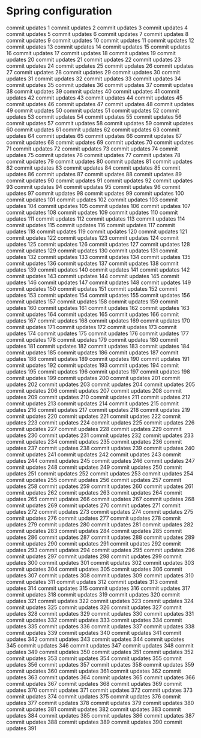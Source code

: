 # Spring configuration
commit updates 1
commit updates 2
commit updates 3
commit updates 4
commit updates 5
commit updates 6
commit updates 7
commit updates 8
commit updates 9
commit updates 10
commit updates 11
commit updates 12
commit updates 13
commit updates 14
commit updates 15
commit updates 16
commit updates 17
commit updates 18
commit updates 19
commit updates 20
commit updates 21
commit updates 22
commit updates 23
commit updates 24
commit updates 25
commit updates 26
commit updates 27
commit updates 28
commit updates 29
commit updates 30
commit updates 31
commit updates 32
commit updates 33
commit updates 34
commit updates 35
commit updates 36
commit updates 37
commit updates 38
commit updates 39
commit updates 40
commit updates 41
commit updates 42
commit updates 43
commit updates 44
commit updates 45
commit updates 46
commit updates 47
commit updates 48
commit updates 49
commit updates 50
commit updates 51
commit updates 52
commit updates 53
commit updates 54
commit updates 55
commit updates 56
commit updates 57
commit updates 58
commit updates 59
commit updates 60
commit updates 61
commit updates 62
commit updates 63
commit updates 64
commit updates 65
commit updates 66
commit updates 67
commit updates 68
commit updates 69
commit updates 70
commit updates 71
commit updates 72
commit updates 73
commit updates 74
commit updates 75
commit updates 76
commit updates 77
commit updates 78
commit updates 79
commit updates 80
commit updates 81
commit updates 82
commit updates 83
commit updates 84
commit updates 85
commit updates 86
commit updates 87
commit updates 88
commit updates 89
commit updates 90
commit updates 91
commit updates 92
commit updates 93
commit updates 94
commit updates 95
commit updates 96
commit updates 97
commit updates 98
commit updates 99
commit updates 100
commit updates 101
commit updates 102
commit updates 103
commit updates 104
commit updates 105
commit updates 106
commit updates 107
commit updates 108
commit updates 109
commit updates 110
commit updates 111
commit updates 112
commit updates 113
commit updates 114
commit updates 115
commit updates 116
commit updates 117
commit updates 118
commit updates 119
commit updates 120
commit updates 121
commit updates 122
commit updates 123
commit updates 124
commit updates 125
commit updates 126
commit updates 127
commit updates 128
commit updates 129
commit updates 130
commit updates 131
commit updates 132
commit updates 133
commit updates 134
commit updates 135
commit updates 136
commit updates 137
commit updates 138
commit updates 139
commit updates 140
commit updates 141
commit updates 142
commit updates 143
commit updates 144
commit updates 145
commit updates 146
commit updates 147
commit updates 148
commit updates 149
commit updates 150
commit updates 151
commit updates 152
commit updates 153
commit updates 154
commit updates 155
commit updates 156
commit updates 157
commit updates 158
commit updates 159
commit updates 160
commit updates 161
commit updates 162
commit updates 163
commit updates 164
commit updates 165
commit updates 166
commit updates 167
commit updates 168
commit updates 169
commit updates 170
commit updates 171
commit updates 172
commit updates 173
commit updates 174
commit updates 175
commit updates 176
commit updates 177
commit updates 178
commit updates 179
commit updates 180
commit updates 181
commit updates 182
commit updates 183
commit updates 184
commit updates 185
commit updates 186
commit updates 187
commit updates 188
commit updates 189
commit updates 190
commit updates 191
commit updates 192
commit updates 193
commit updates 194
commit updates 195
commit updates 196
commit updates 197
commit updates 198
commit updates 199
commit updates 200
commit updates 201
commit updates 202
commit updates 203
commit updates 204
commit updates 205
commit updates 206
commit updates 207
commit updates 208
commit updates 209
commit updates 210
commit updates 211
commit updates 212
commit updates 213
commit updates 214
commit updates 215
commit updates 216
commit updates 217
commit updates 218
commit updates 219
commit updates 220
commit updates 221
commit updates 222
commit updates 223
commit updates 224
commit updates 225
commit updates 226
commit updates 227
commit updates 228
commit updates 229
commit updates 230
commit updates 231
commit updates 232
commit updates 233
commit updates 234
commit updates 235
commit updates 236
commit updates 237
commit updates 238
commit updates 239
commit updates 240
commit updates 241
commit updates 242
commit updates 243
commit updates 244
commit updates 245
commit updates 246
commit updates 247
commit updates 248
commit updates 249
commit updates 250
commit updates 251
commit updates 252
commit updates 253
commit updates 254
commit updates 255
commit updates 256
commit updates 257
commit updates 258
commit updates 259
commit updates 260
commit updates 261
commit updates 262
commit updates 263
commit updates 264
commit updates 265
commit updates 266
commit updates 267
commit updates 268
commit updates 269
commit updates 270
commit updates 271
commit updates 272
commit updates 273
commit updates 274
commit updates 275
commit updates 276
commit updates 277
commit updates 278
commit updates 279
commit updates 280
commit updates 281
commit updates 282
commit updates 283
commit updates 284
commit updates 285
commit updates 286
commit updates 287
commit updates 288
commit updates 289
commit updates 290
commit updates 291
commit updates 292
commit updates 293
commit updates 294
commit updates 295
commit updates 296
commit updates 297
commit updates 298
commit updates 299
commit updates 300
commit updates 301
commit updates 302
commit updates 303
commit updates 304
commit updates 305
commit updates 306
commit updates 307
commit updates 308
commit updates 309
commit updates 310
commit updates 311
commit updates 312
commit updates 313
commit updates 314
commit updates 315
commit updates 316
commit updates 317
commit updates 318
commit updates 319
commit updates 320
commit updates 321
commit updates 322
commit updates 323
commit updates 324
commit updates 325
commit updates 326
commit updates 327
commit updates 328
commit updates 329
commit updates 330
commit updates 331
commit updates 332
commit updates 333
commit updates 334
commit updates 335
commit updates 336
commit updates 337
commit updates 338
commit updates 339
commit updates 340
commit updates 341
commit updates 342
commit updates 343
commit updates 344
commit updates 345
commit updates 346
commit updates 347
commit updates 348
commit updates 349
commit updates 350
commit updates 351
commit updates 352
commit updates 353
commit updates 354
commit updates 355
commit updates 356
commit updates 357
commit updates 358
commit updates 359
commit updates 360
commit updates 361
commit updates 362
commit updates 363
commit updates 364
commit updates 365
commit updates 366
commit updates 367
commit updates 368
commit updates 369
commit updates 370
commit updates 371
commit updates 372
commit updates 373
commit updates 374
commit updates 375
commit updates 376
commit updates 377
commit updates 378
commit updates 379
commit updates 380
commit updates 381
commit updates 382
commit updates 383
commit updates 384
commit updates 385
commit updates 386
commit updates 387
commit updates 388
commit updates 389
commit updates 390
commit updates 391
